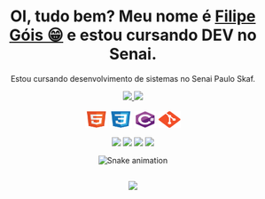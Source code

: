 <div>
  
  <h1 align="center">
    OI, tudo bem? Meu nome é 
    <a href="https://www.linkedin.com/in/filipe-góis-841b58206/">Filipe Góis 😁</a>
    e estou cursando DEV no Senai.
  </h1>
  
  
  
  <p align="center">
    Estou cursando desenvolvimento de sistemas no Senai Paulo Skaf.
    
  </p>
  
 
  
</div>

<div align="center">
  <a href="https://github.com/Filipe-Gois">
    <img height="150em" src="https://github-readme-stats.vercel.app/api?username=Filipe-Gois&count_private=true&include_all_commits=true&show_icons=true&theme=github_dark&hide_border=false&show_owner=true"/>
    <img height="150em" src="https://github-readme-stats.vercel.app/api/top-langs/?username=Filipe-Gois&theme=github_dark&hide_border=false&&layout=compact"/>
  </a>
</div>

<div align="center" valign="top"><br>
  
  
  <img align="center" alt="HTML" height="30" width="40" src="https://raw.githubusercontent.com/devicons/devicon/master/icons/html5/html5-original.svg">
  <img align="center" alt="CSS" height="30" width="40" src="https://raw.githubusercontent.com/devicons/devicon/master/icons/css3/css3-original.svg">
  <img align="center" alt="Csharp" height="30" width="40" src="https://raw.githubusercontent.com/devicons/devicon/master/icons/csharp/csharp-original.svg">
  <img align="center" alt="git" height="30" width="40" src="https://raw.githubusercontent.com/devicons/devicon/master/icons/git/git-original.svg">
</div><br>

<div align="center">
  <a href="https://www.youtube.com/channel/UCI5V_-94CmXLVL7yZ9TGRJw" target="_blank"><img src="https://img.shields.io/badge/YouTube-FF0000?style=for-the-badge&logo=youtube&logoColor=white" target="_blank"></a>
  <a href="https://www.instagram.com/felpzi_n/" target="_blank"><img src="https://img.shields.io/badge/-Instagram-%23E4405F?style=for-the-badge&logo=instagram&logoColor=white" target="_blank"></a>
  <a href="https://www.linkedin.com/in/filipe-g%C3%B3is-841b58206/" target="_blank"><img src="https://img.shields.io/badge/-LinkedIn-%230077B5?style=for-the-badge&logo=linkedin&logoColor=white" target="_blank"></a> 
  <a href="mailto:fythoy@gmail.com"><img src="https://img.shields.io/badge/-Gmail-%23333?style=for-the-badge&logo=gmail&logoColor=white" target="_blank"></a>
</div>

<div align="center">

  ![Snake animation](https://github.com/danielbped/danielbped/blob/output/github-contribution-grid-snake.svg)
  
</div>

##

<div align="center">
  <img height="150em" src="https://cdn.discordapp.com/attachments/869366332972486657/1092146589960773652/rounded-in-photoretrica_1.png"/>
  </div>


                                                                                                                             
                                                                                                                                               
